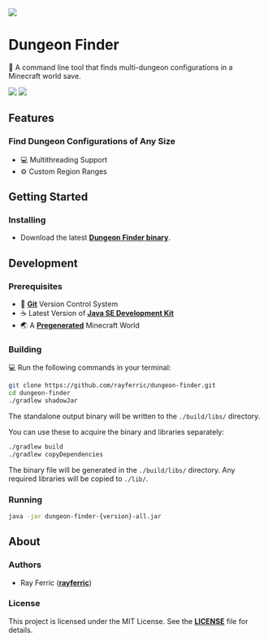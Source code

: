 [![](logo.png)](https://youtu.be/BeG5FqTpl9U)

# Dungeon Finder

👹 A command line tool that finds multi-dungeon configurations in a Minecraft world save.

[![](https://img.shields.io/github/license/rayferric/dungeon-finder?style=for-the-badge)](LICENSE)
[![](https://img.shields.io/github/v/release/rayferric/dungeon-finder?style=for-the-badge)](https://github.com/rayferric/dungeon-finder/releases)

## Features

### Find Dungeon Configurations of Any Size

- 💻 Multithreading Support
- ⚙️ Custom Region Ranges

## Getting Started

### Installing

- Download the latest **[Dungeon Finder binary](https://github.com/rayferric/dungeon-finder/releases)**.

## Development

### Prerequisites

- 🔗 **[Git](https://git-scm.com)** Version Control System
- ☕ Latest Version of **[Java SE Development Kit](https://www.oracle.com/java/technologies/javase-downloads.html)**
- 🌏 A **[Pregenerated](https://www.curseforge.com/minecraft/mc-mods/chunkpregenerator)** Minecraft World

### Building

💻 Run the following commands in your terminal:

```bash
git clone https://github.com/rayferric/dungeon-finder.git
cd dungeon-finder
./gradlew shadowJar
```

The standalone output binary will be written to the `./build/libs/` directory.

You can use these to acquire the binary and libraries separately:

```bash
./gradlew build
./gradlew copyDependencies
```

The binary file will be generated in the `./build/libs/` directory.
Any required libraries will be copied to `./lib/`.

### Running

```bash
java -jar dungeon-finder-{version}-all.jar
```

## About

### Authors

- Ray Ferric (**[rayferric](https://github.com/rayferric)**)

### License

This project is licensed under the MIT License. See the **[LICENSE](LICENSE)** file for details.